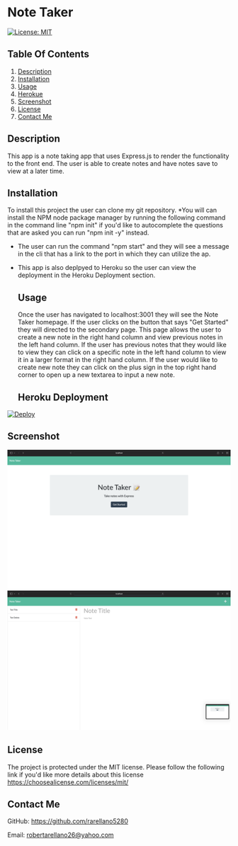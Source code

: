 # Note Taker
  
  [![License: MIT](https://img.shields.io/badge/License-MIT-yellow.svg)](https://choosealicense.com/licenses/mit/)

## Table Of Contents
1. [Description](#description)
2. [Installation](#installation)
3. [Usage](#usage)
4. [Herokue](#heroku-deployment)
5. [Screenshot](#Screenshot)
6. [License](#license)
7. [Contact Me](#contact-me)
    
  ## Description
   This app is a note taking app that uses Express.js to render the functionality to the front end. The user is able to create notes and have notes save to view at a later time. 

  ## Installation
To install this project the user can clone my git repository.
*You will can install the NPM node package manager by running the following command in the command line "npm init" if you'd like to autocomplete the questions that are asked you can run "npm init -y" instead. 
* The user can run the command "npm start" and they will see a message in the cli that has a link to the port in which they can utilize the ap. 
* This app is also deplpyed to Heroku so the user can view the deployment in the Heroku Deployment section. 

  ## Usage
  Once the user has navigated to localhost:3001 they will see the Note Taker homepage. If the user clicks on the button that says "Get Started" they will directed to the secondary page. This page allows the user to create a new note in the right hand column and view previous notes in the left hand column. If the user has previous notes that they would like to view they can click on a specific note in the left hand column to view it in a larger format in the right hand column. If the user would like to create new note they can click on the plus sign in the top right hand corner to open up a new textarea to input a new note. 

  ## Heroku Deployment
[![Deploy](https://www.herokucdn.com/deploy/button.svg)](https://blooming-forest-10034.herokuapp.com)
    

  ## Screenshot
  ![Homepage](images/homepage.png)
  ![Notes](images/notes.png)


  ## License
  The project is protected under the MIT license. Please follow the following link if you'd like more details about this license https://choosealicense.com/licenses/mit/

  ## Contact Me
  GitHub: https://github.com/rarellano5280

  Email: robertarellano26@yahoo.com
